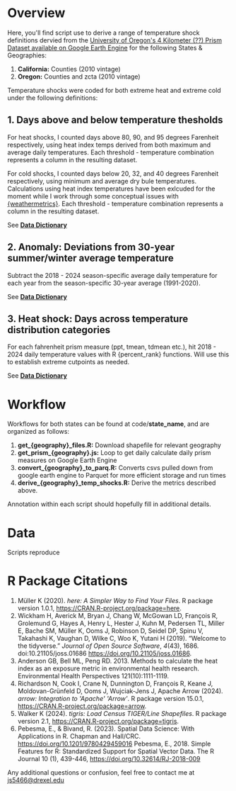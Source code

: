 # Overview

Here, you'll find script use to derive a range of temperature shock definitions dervied from the [University of Oregon's 4 Kilometer (??) Prism Dataset available on Google Earth Engine](https://developers.google.com/earth-engine/datasets/catalog/OREGONSTATE_PRISM_AN81d#description) for the following States & Geographies:

1. **California:** Counties (2010 vintage)
2. **Oregon:** Counties and zcta (2010 vintage)

Temperature shocks were coded for both extreme heat and extreme cold under the following definitions:

## 1. Days above and below temperature thesholds 

For heat shocks, I counted days above 80, 90, and 95 degrees Farenheit respectively, using heat index temps derived from both maximum and average daily temperatures. Each threshold - temperature combination represents a column in the resulting dataset.

For cold shocks, I counted days below 20, 32, and 40 degrees Farenheit respectively, using minimum and average dry bule temperatures. Calculations using heat index temperatures have been exlcuded for the moment while I work through some conceptual issues with [{weathermetrics}](https://github.com/geanders/weathermetrics). Each threshold - temperature combination represents a column in the resulting dataset.

See [**Data Dictionary**](https://github.com/joesimeone/HEAT_SHOCKS/blob/main/heat_shocks_data_dictionary.xlsx)

## 2. Anomaly: Deviations from 30-year summer/winter average temperature

Subtract the 2018 - 2024 season-specific average daily temperature for each year from the season-specific 30-year average (1991-2020).

See [**Data Dictionary**](https://github.com/joesimeone/HEAT_SHOCKS/blob/main/heat_shocks_data_dictionary.xlsx)

## 3. Heat shock: Days across temperature distribution categories

For each fahrenheit prism measure (ppt, tmean, tdmean etc.), hit 2018 - 2024 daily temperature values with R {percent_rank} functions. Will use this to establish extreme cutpoints as needed. 

See [**Data Dictionary**](https://github.com/joesimeone/HEAT_SHOCKS/blob/main/heat_shocks_data_dictionary.xlsx)

# Workflow 

Workflows for both states can be found at code/**state_name**, and are organized as follows: 

1. **get_{geography}_files.R:** Download shapefile for relevant geography
2. **get_prism_{geography}.js:** Loop to get daily calculate daily prism measures on Google Earth Engine
3. **convert_{geography}_to_parq.R:** Converts csvs pulled down from google earth engine to Parquet for more efficient storage and run times
4. **derive_{geography}_temp_shocks.R:** Derive the metrics described above.

Annotation within each script should hopefully fill in additional details. 

# Data

Scripts reproduce

# R Package Citations
1. Müller K (2020). _here: A Simpler Way to Find Your Files_. R package version 1.0.1, <https://CRAN.R-project.org/package=here>.
2. Wickham H, Averick M, Bryan J, Chang W, McGowan LD, François R, Grolemund G, Hayes A, Henry L, Hester J, Kuhn M, Pedersen TL, Miller E, Bache SM, Müller K, Ooms J,
  Robinson D, Seidel DP, Spinu V, Takahashi K, Vaughan D, Wilke C, Woo K, Yutani H (2019). “Welcome to the tidyverse.” _Journal of Open Source Software_, *4*(43), 1686.
  doi:10.21105/joss.01686 <https://doi.org/10.21105/joss.01686>.
3. Anderson GB, Bell ML, Peng RD. 2013.  Methods to calculate the heat index as an exposure metric in environmental health research.  Environmental Health Perspectives
  121(10):1111-1119.
4. Richardson N, Cook I, Crane N, Dunnington D, François R, Keane J, Moldovan-Grünfeld D, Ooms J, Wujciak-Jens J, Apache Arrow (2024). _arrow: Integration to 'Apache'
  'Arrow'_. R package version 15.0.1, <https://CRAN.R-project.org/package=arrow>.
5. Walker K (2024). _tigris: Load Census TIGER/Line Shapefiles_. R package version 2.1, <https://CRAN.R-project.org/package=tigris>.
6.   Pebesma, E., & Bivand, R. (2023). Spatial Data Science: With Applications in R. Chapman and Hall/CRC. https://doi.org/10.1201/9780429459016
     Pebesma, E., 2018. Simple Features for R: Standardized Support for Spatial Vector Data. The R Journal 10 (1), 439-446, https://doi.org/10.32614/RJ-2018-009


Any additional questions or confusion, feel free to contact me at js5466@drexel.edu

